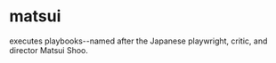 # matsui

executes playbooks--named after the Japanese playwright, critic, and director Matsui Shoo.